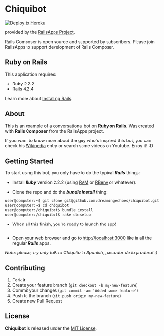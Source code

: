 Chiquibot
================

[![Deploy to Heroku](https://www.herokucdn.com/deploy/button.png)](https://heroku.com/deploy)

provided by the [RailsApps Project](http://railsapps.github.io/).

Rails Composer is open source and supported by subscribers. Please join RailsApps to support development of Rails Composer.

Ruby on Rails
-------------

This application requires:

- Ruby 2.2.2
- Rails 4.2.4

Learn more about [Installing Rails](http://railsapps.github.io/installing-rails.html).

About
-----

This is an example of a conversational bot on **Ruby on Rails**. Was created with **Rails Composer** from the RailsApps project.

If you want to know more about the guy who's inspired this bot, you can check his [Wikipedia](https://en.wikipedia.org/wiki/Chiquito_de_la_Calzada) entry or search some videos on Youtube. Enjoy it! :D


Getting Started
---------------

To start using this bot, you only have to do the typical ***Rails*** things:

* Install ***Ruby*** version 2.2.2 (using [RVM](https://github.com/rvm/rvm) or [RBenv](https://github.com/sstephenson/rbenv) or whatever).

* Clone the repo and do the ***bundle install*** thing:

```sh
user@computer:~$ git clone git@github.com:dreamingechoes/chiquibot.git
user@computer:~$ cd chiquibot
user@computer:/chiquibot$ bundle install
user@computer:/chiquibot$ rake db:setup
```

* When all this finish, you're ready to launch the app!

```sh
```

* Open your web browser and go to [http://localhost:3000](http://localhost:3000) like in all the regular ***Rails*** apps.

*Note: please, try only talk to Chiquito in Spanish, ¡pecador de la pradera! :)*



Contributing
------------

1. Fork it
2. Create your feature branch (`git checkout -b my-new-feature`)
3. Commit your changes (`git commit -am 'Added some feature'`)
4. Push to the branch (`git push origin my-new-feature`)
5. Create new Pull Request

License
-------

**Chiquibot** is released under the [MIT License](http://www.opensource.org/licenses/MIT).